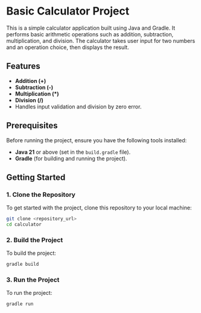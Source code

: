# Basic Calculator Project

This is a simple calculator application built using Java and Gradle. It performs basic arithmetic operations such as addition, subtraction, multiplication, and division. The calculator takes user input for two numbers and an operation choice, then displays the result.

## Features

- **Addition (+)**
- **Subtraction (-)**
- **Multiplication (*)**
- **Division (/)**
- Handles input validation and division by zero error.

## Prerequisites

Before running the project, ensure you have the following tools installed:

- **Java 21** or above (set in the `build.gradle` file).
- **Gradle** (for building and running the project).

## Getting Started

### 1. Clone the Repository

To get started with the project, clone this repository to your local machine:

```bash
git clone <repository_url>
cd calculator
```

### 2.  Build the Project

To build the project:

```bash
gradle build
```

### 3.  Run the Project

To run the project:

```bash
gradle run
```
